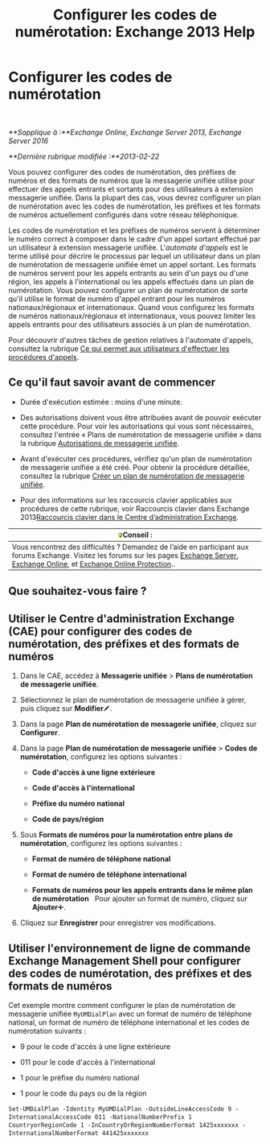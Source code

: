 ﻿---
title: 'Configurer les codes de numérotation: Exchange 2013 Help'
TOCTitle: Configurer les codes de numérotation
ms:assetid: e5b5efee-b734-4f70-8357-11be07b23bd0
ms:mtpsurl: https://technet.microsoft.com/fr-fr/library/Bb124992(v=EXCHG.150)
ms:contentKeyID: 51407250
ms.date: 05/23/2018
mtps_version: v=EXCHG.150
ms.translationtype: MT
---

# Configurer les codes de numérotation

 

_**Sapplique à :**Exchange Online, Exchange Server 2013, Exchange Server 2016_

_**Dernière rubrique modifiée :**2013-02-22_

Vous pouvez configurer des codes de numérotation, des préfixes de numéros et des formats de numéros que la messagerie unifiée utilise pour effectuer des appels entrants et sortants pour des utilisateurs à extension messagerie unifiée. Dans la plupart des cas, vous devrez configurer un plan de numérotation avec les codes de numérotation, les préfixes et les formats de numéros actuellement configurés dans votre réseau téléphonique.

Les codes de numérotation et les préfixes de numéros servent à déterminer le numéro correct à composer dans le cadre d'un appel sortant effectué par un utilisateur à extension messagerie unifiée. L'*automate d'appels* est le terme utilisé pour décrire le processus par lequel un utilisateur dans un plan de numérotation de messagerie unifiée émet un appel sortant. Les formats de numéros servent pour les appels entrants au sein d'un pays ou d'une région, les appels à l'international ou les appels effectués dans un plan de numérotation. Vous pouvez configurer un plan de numérotation de sorte qu'il utilise le format de numéro d'appel entrant pour les numéros nationaux/régionaux et internationaux. Quand vous configurez les formats de numéros nationaux/régionaux et internationaux, vous pouvez limiter les appels entrants pour des utilisateurs associés à un plan de numérotation.

Pour découvrir d'autres tâches de gestion relatives à l'automate d'appels, consultez la rubrique [Ce qui permet aux utilisateurs d'effectuer les procédures d'appels](allowing-users-to-make-calls-procedures-exchange-2013-help.md).

## Ce qu'il faut savoir avant de commencer

  - Durée d'exécution estimée : moins d'une minute.

  - Des autorisations doivent vous être attribuées avant de pouvoir exécuter cette procédure. Pour voir les autorisations qui vous sont nécessaires, consultez l'entrée « Plans de numérotation de messagerie unifiée » dans la rubrique [Autorisations de messagerie unifiée](unified-messaging-permissions-exchange-2013-help.md).

  - Avant d'exécuter ces procédures, vérifiez qu'un plan de numérotation de messagerie unifiée a été créé. Pour obtenir la procédure détaillée, consultez la rubrique [Créer un plan de numérotation de messagerie unifiée](create-a-um-dial-plan-exchange-2013-help.md).

  - Pour des informations sur les raccourcis clavier applicables aux procédures de cette rubrique, voir Raccourcis clavier dans Exchange 2013[Raccourcis clavier dans le Centre d’administration Exchange](keyboard-shortcuts-in-the-exchange-admin-center-exchange-online-protection-help.md).

<table>
<thead>
<tr class="header">
<th><img src="images/Bb125224.tip(EXCHG.150).gif" title="Conseil" alt="Conseil" />Conseil :</th>
</tr>
</thead>
<tbody>
<tr class="odd">
<td>Vous rencontrez des difficultés ? Demandez de l’aide en participant aux forums Exchange. Visitez les forums sur les pages <a href="https://go.microsoft.com/fwlink/p/?linkid=60612">Exchange Server</a>, <a href="https://go.microsoft.com/fwlink/p/?linkid=267542">Exchange Online</a>, et <a href="https://go.microsoft.com/fwlink/p/?linkid=285351">Exchange Online Protection</a>..</td>
</tr>
</tbody>
</table>


## Que souhaitez-vous faire ?

## Utiliser le Centre d'administration Exchange (CAE) pour configurer des codes de numérotation, des préfixes et des formats de numéros

1.  Dans le CAE, accédez à **Messagerie unifiée** \> **Plans de numérotation de messagerie unifiée**.

2.  Sélectionnez le plan de numérotation de messagerie unifiée à gérer, puis cliquez sur **Modifier**![Icône Modifier](images/Bb124582.6f53ccb2-1f13-4c02-bea0-30690e6ea71d(EXCHG.150).gif "Icône Modifier").

3.  Dans la page **Plan de numérotation de messagerie unifiée**, cliquez sur **Configurer**.

4.  Dans la page **Plan de numérotation de messagerie unifiée** \> **Codes de numérotation**, configurez les options suivantes :
    
      - **Code d'accès à une ligne extérieure**
    
      - **Code d'accès à l'international**
    
      - **Préfixe du numéro national**
    
      - **Code de pays/région**

5.  Sous **Formats de numéros pour la numérotation entre plans de numérotation**, configurez les options suivantes :
    
      - **Format de numéro de téléphone national**
    
      - **Format de numéro de téléphone international**
    
      - **Formats de numéros pour les appels entrants dans le même plan de numérotation**   Pour ajouter un format de numéro, cliquez sur **Ajouter**![Icône Ajouter](images/JJ218640.c1e75329-d6d7-4073-a27d-498590bbb558(EXCHG.150).gif "Icône Ajouter").

6.  Cliquez sur **Enregistrer** pour enregistrer vos modifications.

## Utiliser l'environnement de ligne de commande Exchange Management Shell pour configurer des codes de numérotation, des préfixes et des formats de numéros

Cet exemple montre comment configurer le plan de numérotation de messagerie unifiée `MyUMDialPlan` avec un format de numéro de téléphone national, un format de numéro de téléphone international et les codes de numérotation suivants :

  - 9 pour le code d'accès à une ligne extérieure

  - 011 pour le code d'accès à l'international

  - 1 pour le préfixe du numéro national

  - 1 pour le code du pays ou de la région

<!-- end list -->

    Set-UMDialPlan -Identity MyUMDialPlan -OutsideLineAccessCode 9 -InternationalAccessCode 011 -NationalNumberPrefix 1 CountryorRegionCode 1 -InCountryOrRegionNumberFormat 1425xxxxxxx -InternationalNumberFormat 441425xxxxxxx

